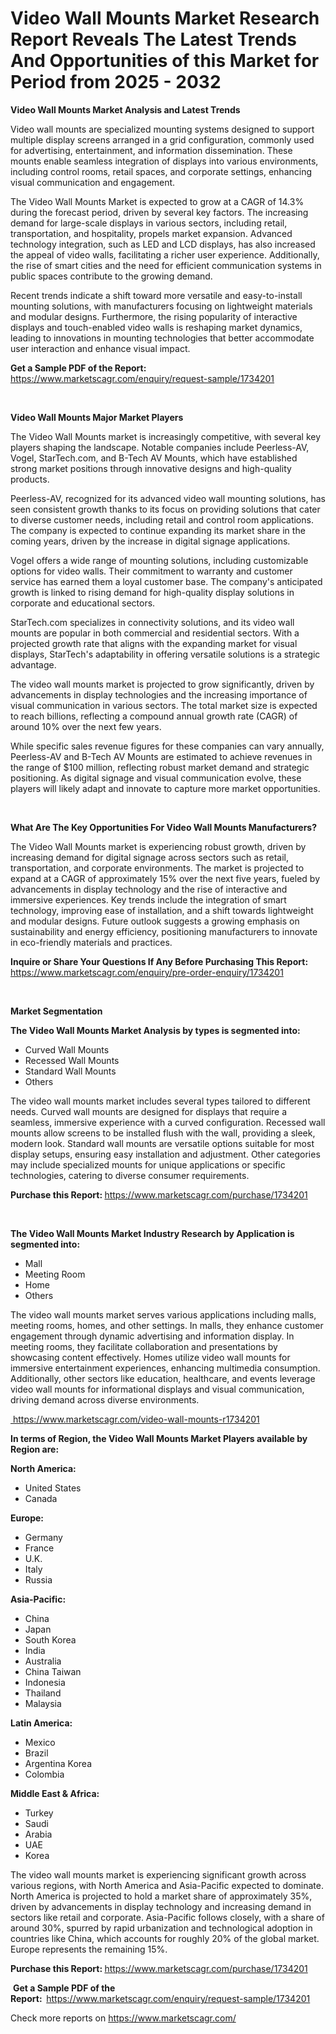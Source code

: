 <p><h1>Video Wall Mounts Market Research Report Reveals The Latest Trends And Opportunities of this Market for Period from 2025 - 2032</h1></p><p><strong>Video Wall Mounts Market Analysis and Latest Trends</strong></p>
<p><p>Video wall mounts are specialized mounting systems designed to support multiple display screens arranged in a grid configuration, commonly used for advertising, entertainment, and information dissemination. These mounts enable seamless integration of displays into various environments, including control rooms, retail spaces, and corporate settings, enhancing visual communication and engagement.</p><p>The Video Wall Mounts Market is expected to grow at a CAGR of 14.3% during the forecast period, driven by several key factors. The increasing demand for large-scale displays in various sectors, including retail, transportation, and hospitality, propels market expansion. Advanced technology integration, such as LED and LCD displays, has also increased the appeal of video walls, facilitating a richer user experience. Additionally, the rise of smart cities and the need for efficient communication systems in public spaces contribute to the growing demand.</p><p>Recent trends indicate a shift toward more versatile and easy-to-install mounting solutions, with manufacturers focusing on lightweight materials and modular designs. Furthermore, the rising popularity of interactive displays and touch-enabled video walls is reshaping market dynamics, leading to innovations in mounting technologies that better accommodate user interaction and enhance visual impact.</p></p>
<p><strong>Get a Sample PDF of the Report:&nbsp;</strong> <a href="https://www.marketscagr.com/enquiry/request-sample/1734201?utm_campaign=2467&utm_medium=2&utm_source=Github&utm_content=ia&utm_term=05042025&utm_id=video-wall-mounts">https://www.marketscagr.com/enquiry/request-sample/1734201</a></p>
<p>&nbsp;</p>
<p><strong>Video Wall Mounts Major Market Players</strong></p>
<p><p>The Video Wall Mounts market is increasingly competitive, with several key players shaping the landscape. Notable companies include Peerless-AV, Vogel, StarTech.com, and B-Tech AV Mounts, which have established strong market positions through innovative designs and high-quality products. </p><p>Peerless-AV, recognized for its advanced video wall mounting solutions, has seen consistent growth thanks to its focus on providing solutions that cater to diverse customer needs, including retail and control room applications. The company is expected to continue expanding its market share in the coming years, driven by the increase in digital signage applications.</p><p>Vogel offers a wide range of mounting solutions, including customizable options for video walls. Their commitment to warranty and customer service has earned them a loyal customer base. The company's anticipated growth is linked to rising demand for high-quality display solutions in corporate and educational sectors.</p><p>StarTech.com specializes in connectivity solutions, and its video wall mounts are popular in both commercial and residential sectors. With a projected growth rate that aligns with the expanding market for visual displays, StarTech's adaptability in offering versatile solutions is a strategic advantage.</p><p>The video wall mounts market is projected to grow significantly, driven by advancements in display technologies and the increasing importance of visual communication in various sectors. The total market size is expected to reach billions, reflecting a compound annual growth rate (CAGR) of around 10% over the next few years.</p><p>While specific sales revenue figures for these companies can vary annually, Peerless-AV and B-Tech AV Mounts are estimated to achieve revenues in the range of $100 million, reflecting robust market demand and strategic positioning. As digital signage and visual communication evolve, these players will likely adapt and innovate to capture more market opportunities.</p></p>
<p>&nbsp;</p>
<p><strong>What Are The Key Opportunities For Video Wall Mounts Manufacturers?</strong></p>
<p><p>The Video Wall Mounts market is experiencing robust growth, driven by increasing demand for digital signage across sectors such as retail, transportation, and corporate environments. The market is projected to expand at a CAGR of approximately 15% over the next five years, fueled by advancements in display technology and the rise of interactive and immersive experiences. Key trends include the integration of smart technology, improving ease of installation, and a shift towards lightweight and modular designs. Future outlook suggests a growing emphasis on sustainability and energy efficiency, positioning manufacturers to innovate in eco-friendly materials and practices.</p></p>
<p><strong>Inquire or Share Your Questions If Any Before Purchasing This Report:</strong> <a href="https://www.marketscagr.com/enquiry/pre-order-enquiry/1734201?utm_campaign=2467&utm_medium=2&utm_source=Github&utm_content=ia&utm_term=05042025&utm_id=video-wall-mounts">https://www.marketscagr.com/enquiry/pre-order-enquiry/1734201</a></p>
<p>&nbsp;</p>
<p><strong>Market Segmentation</strong></p>
<p><strong>The Video Wall Mounts Market Analysis by types is segmented into:</strong></p>
<p><ul><li>Curved Wall Mounts</li><li>Recessed Wall Mounts</li><li>Standard Wall Mounts</li><li>Others</li></ul></p>
<p><p>The video wall mounts market includes several types tailored to different needs. Curved wall mounts are designed for displays that require a seamless, immersive experience with a curved configuration. Recessed wall mounts allow screens to be installed flush with the wall, providing a sleek, modern look. Standard wall mounts are versatile options suitable for most display setups, ensuring easy installation and adjustment. Other categories may include specialized mounts for unique applications or specific technologies, catering to diverse consumer requirements.</p></p>
<p><strong>Purchase this Report:&nbsp;</strong><a href="https://www.marketscagr.com/purchase/1734201?utm_campaign=2467&utm_medium=2&utm_source=Github&utm_content=ia&utm_term=05042025&utm_id=video-wall-mounts">https://www.marketscagr.com/purchase/1734201</a></p>
<p>&nbsp;</p>
<p><strong>The Video Wall Mounts Market Industry Research by Application is segmented into:</strong></p>
<p><ul><li>Mall</li><li>Meeting Room</li><li>Home</li><li>Others</li></ul></p>
<p><p>The video wall mounts market serves various applications including malls, meeting rooms, homes, and other settings. In malls, they enhance customer engagement through dynamic advertising and information display. In meeting rooms, they facilitate collaboration and presentations by showcasing content effectively. Homes utilize video wall mounts for immersive entertainment experiences, enhancing multimedia consumption. Additionally, other sectors like education, healthcare, and events leverage video wall mounts for informational displays and visual communication, driving demand across diverse environments.</p></p>
<p><a href="https://www.marketscagr.com/video-wall-mounts-r1734201?utm_campaign=2467&utm_medium=2&utm_source=Github&utm_content=ia&utm_term=05042025&utm_id=video-wall-mounts">&nbsp;https://www.marketscagr.com/video-wall-mounts-r1734201</a></p>
<p><strong>In terms of Region, the Video Wall Mounts Market Players available by Region are:</strong></p>
<p>
    <p> <strong> North America: </strong>
        <ul>
            <li>United States</li>
            <li>Canada</li>
        </ul>
        </p> 
    <p> <strong> Europe: </strong>
        <ul>
            <li>Germany</li>
            <li>France</li>
            <li>U.K.</li>
            <li>Italy</li>
            <li>Russia</li>
        </ul>
        </p> 
    <p> <strong> Asia-Pacific: </strong>
        <ul>
            <li>China</li>
            <li>Japan</li>
            <li>South Korea</li>
            <li>India</li>
            <li>Australia</li>
            <li>China Taiwan</li>
            <li>Indonesia</li>
            <li>Thailand</li>
            <li>Malaysia</li>
        </ul>
        </p> 
    <p> <strong> Latin America: </strong>
        <ul>
            <li>Mexico</li>
            <li>Brazil</li>
            <li>Argentina Korea</li>
            <li>Colombia</li>
        </ul>
        </p> 
    <p> <strong> Middle East & Africa: </strong>
        <ul>
            <li>Turkey</li>
            <li>Saudi</li>
            <li>Arabia</li>
            <li>UAE</li>
            <li>Korea</li>
        </ul>
    </p>
    </p>
<p><p>The video wall mounts market is experiencing significant growth across various regions, with North America and Asia-Pacific expected to dominate. North America is projected to hold a market share of approximately 35%, driven by advancements in display technology and increasing demand in sectors like retail and corporate. Asia-Pacific follows closely, with a share of around 30%, spurred by rapid urbanization and technological adoption in countries like China, which accounts for roughly 20% of the global market. Europe represents the remaining 15%.</p></p>
<p><strong>Purchase this Report: </strong><a href="https://www.marketscagr.com/purchase/1734201?utm_campaign=2467&utm_medium=2&utm_source=Github&utm_content=ia&utm_term=05042025&utm_id=video-wall-mounts">https://www.marketscagr.com/purchase/1734201</a></p>
<p>&nbsp;<strong>Get a Sample PDF of the Report:&nbsp;&nbsp;</strong><a href="https://www.marketscagr.com/enquiry/request-sample/1734201?utm_campaign=2467&utm_medium=2&utm_source=Github&utm_content=ia&utm_term=05042025&utm_id=video-wall-mounts">https://www.marketscagr.com/enquiry/request-sample/1734201</a></p>
<p><strong></strong></p>
<p>Check more reports on <a href="https://www.marketscagr.com/?utm_campaign=2467&utm_medium=2&utm_source=Github&utm_content=ia&utm_term=05042025&utm_id=video-wall-mounts">https://www.marketscagr.com/</a></p>